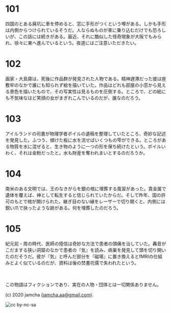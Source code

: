 

# 101

四国のとある廃坑に車を停めると、窓に手形がつくという噂がある。しかも手形は内側からつけられているそうだ。人ならぬものが車に乗り込むだけでも恐ろしいが、この話には続きがある。最近、それに酷似した怪奇現象が大阪でもみられ、徐々に東へ進んでいるという。夜道にはご注意いただきたい。

# 102

画家・大島齋は、死後に作品群が発見された人物である。精神遅滞だった彼は座敷牢のなかで誰にも知られず絵を描いていた。作品はどれも部屋の小窓から見える景色を描いたもので、その写実性は見るものを圧倒する。ところで、どの絵にも不気味なほど笑顔の女がまぎれこんでいるのだが、誰なのだろう。

# 103

アイルランドの司書が物理学者ボイルの遺稿を整理していたところ、奇妙な記述を発見した。ふつう、傾けた板に水を流せばいくつもの雫ができる。ところがある物質を水に混ぜると、生き物のように一つの形を保ち続けたという。ボイルいわく、それは金粉だったと。水も財産を奪われまいとするのだろうか。

# 104

南米のある文明では、王のなきがらを銀の棺に埋葬する風習があった。貴金属で遺体を覆えば、神として転生すると信じられていたからだ。そして昨年、国の許可のもとで棺が開けられた。継ぎ目のない縁をレーザーで切り開くと、内側には鋭い爪で抉ったような跡がある。何を埋葬したのだろう。

# 105

紀元前・周の時代、医師の陸信は奇妙な方法で患者の頭痛を治していた。轟音がこだまする狭い洞窟のなかで患者の『気』を読み、病巣を発見して頭を切り開いたのだそうだ。彼が『気』と呼んだ部分を『磁場』に置き換えるとfMRIの仕組みとよく似ているのだが、資料は後の焚書坑儒で失われたという。

<br>  
<br>  
この物語はフィクションであり、実在の人物・団体とは一切関係ありません。  

(c) 2020 jamcha (jamcha.aa@gmail.com).  

![cc by-nc-sa](https://i.creativecommons.org/l/by-nc-sa/4.0/88x31.png)  

